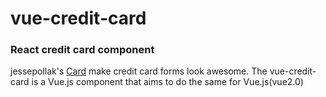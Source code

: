 # vue-credit-card

### React credit card component

jessepollak's [Card](http://github.com/jessepollak/card) make credit card forms look awesome.
The vue-credit-card is a Vue.js component that aims to do the same for Vue.js(vue2.0)
